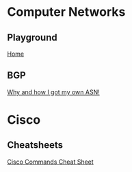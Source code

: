 # Computer Networks

## Playground

[Home](https://dn42.eu/Home)

## BGP

[Why and how I got my own ASN!](https://chown.me/blog/getting-my-own-asn)

# Cisco

## Cheatsheets

[Cisco Commands Cheat Sheet](https://www.netwrix.com/cisco_commands_cheat_sheet.html)

[](https://w7cloud.com/packet-tracer-cisco-commands-list-cli-basic/)